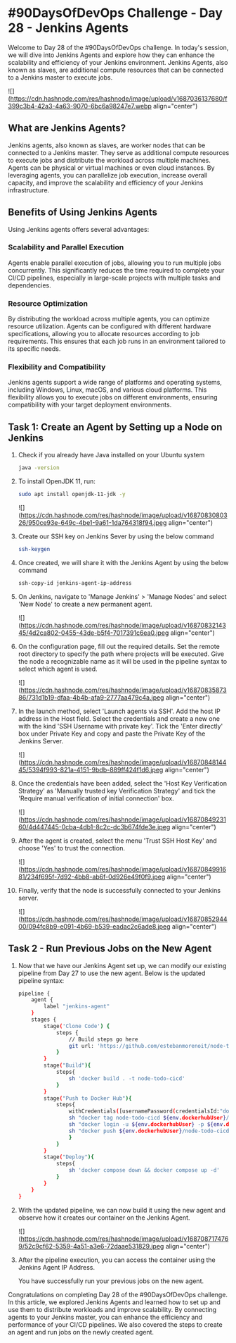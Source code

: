 # #90DaysOfDevOps Challenge - Day 28 - Jenkins Agents

Welcome to Day 28 of the #90DaysOfDevOps challenge. In today's session, we will dive into Jenkins Agents and explore how they can enhance the scalability and efficiency of your Jenkins environment. Jenkins Agents, also known as slaves, are additional compute resources that can be connected to a Jenkins master to execute jobs.

![](https://cdn.hashnode.com/res/hashnode/image/upload/v1687036137680/f399c3b4-42a3-4a63-9070-6bc6a98247e7.webp align="center")

## What are Jenkins Agents?

Jenkins agents, also known as slaves, are worker nodes that can be connected to a Jenkins master. They serve as additional compute resources to execute jobs and distribute the workload across multiple machines. Agents can be physical or virtual machines or even cloud instances. By leveraging agents, you can parallelize job execution, increase overall capacity, and improve the scalability and efficiency of your Jenkins infrastructure.

## Benefits of Using Jenkins Agents

Using Jenkins agents offers several advantages:

### Scalability and Parallel Execution

Agents enable parallel execution of jobs, allowing you to run multiple jobs concurrently. This significantly reduces the time required to complete your CI/CD pipelines, especially in large-scale projects with multiple tasks and dependencies.

### Resource Optimization

By distributing the workload across multiple agents, you can optimize resource utilization. Agents can be configured with different hardware specifications, allowing you to allocate resources according to job requirements. This ensures that each job runs in an environment tailored to its specific needs.

### Flexibility and Compatibility

Jenkins agents support a wide range of platforms and operating systems, including Windows, Linux, macOS, and various cloud platforms. This flexibility allows you to execute jobs on different environments, ensuring compatibility with your target deployment environments.

## Task 1: Create an Agent by Setting up a Node on Jenkins

1. Check if you already have Java installed on your Ubuntu system
    
    ```bash
    java -version
    ```
    
2. To install OpenJDK 11, run:
    
    ```bash
    sudo apt install openjdk-11-jdk -y
    ```
    
    ![](https://cdn.hashnode.com/res/hashnode/image/upload/v1687083080326/950ce93e-649c-4be1-9a61-1da764318f94.jpeg align="center")
    
3. Create our SSH key on Jenkins Sever by using the below command
    
    ```bash
    ssh-keygen
    ```
    
4. Once created, we will share it with the Jenkins Agent by using the below command
    
    ```bash
    ssh-copy-id jenkins-agent-ip-address
    ```
    
5. On Jenkins, navigate to 'Manage Jenkins' &gt; 'Manage Nodes' and select 'New Node' to create a new permanent agent.
    
    ![](https://cdn.hashnode.com/res/hashnode/image/upload/v1687083214345/4d2ca802-0455-43de-b5f4-7017391c6ea0.jpeg align="center")
    
6. On the configuration page, fill out the required details. Set the remote root directory to specify the path where projects will be executed. Give the node a recognizable name as it will be used in the pipeline syntax to select which agent is used.
    
    ![](https://cdn.hashnode.com/res/hashnode/image/upload/v1687083587386/731d1b19-dfaa-4b4b-afa9-2777aa479c4a.jpeg align="center")
    
7. In the launch method, select 'Launch agents via SSH'. Add the host IP address in the Host field. Select the credentials and create a new one with the kind 'SSH Username with private key'. Tick the 'Enter directly' box under Private Key and copy and paste the Private Key of the Jenkins Server.
    
    ![](https://cdn.hashnode.com/res/hashnode/image/upload/v1687084814445/5394f993-821a-4151-9bdb-889ff424f1d6.jpeg align="center")
    
8. Once the credentials have been added, select the 'Host Key Verification Strategy' as 'Manually trusted key Verification Strategy' and tick the 'Require manual verification of initial connection' box.
    
    ![](https://cdn.hashnode.com/res/hashnode/image/upload/v1687084923160/4d447445-0cba-4db1-8c2c-dc3b674fde3e.jpeg align="center")
    
9. After the agent is created, select the menu 'Trust SSH Host Key' and choose 'Yes' to trust the connection.
    
    ![](https://cdn.hashnode.com/res/hashnode/image/upload/v1687084991681/234f695f-7d92-4bb8-ab6f-0d926e49f0f9.jpeg align="center")
    
10. Finally, verify that the node is successfully connected to your Jenkins server.
    
    ![](https://cdn.hashnode.com/res/hashnode/image/upload/v1687085294400/094fc8b9-e091-4b69-b539-eadac2c6ade8.jpeg align="center")
    

## Task 2 - Run Previous Jobs on the New Agent

1. Now that we have our Jenkins Agent set up, we can modify our existing pipeline from Day 27 to use the new agent. Below is the updated pipeline syntax:
    
    ```bash
    pipeline {
        agent {
            label "jenkins-agent"
        }
        stages {
            stage('Clone Code') {
                steps {
                    // Build steps go here
                    git url: 'https://github.com/estebanmorenoit/node-todo-cicd.git', branch: 'master'
                }
            }
            stage("Build"){
                steps{
                    sh 'docker build . -t node-todo-cicd'
                }
            }
            stage("Push to Docker Hub"){
                steps{
                    withCredentials([usernamePassword(credentialsId:"dockerhub",passwordVariable:"dockerhubPass",usernameVariable:"dockerhubUser")]){
                    sh "docker tag node-todo-cicd ${env.dockerhubUser}/node-todo-cicd:latest"
                    sh "docker login -u ${env.dockerhubUser} -p ${env.dockerhubPass}"
                    sh "docker push ${env.dockerhubUser}/node-todo-cicd:latest"
                    }
                }
            }
            stage("Deploy"){
                steps{
                    sh 'docker compose down && docker compose up -d'
                }
            }
        }
    }
    ```
    
2. With the updated pipeline, we can now build it using the new agent and observe how it creates our container on the Jenkins Agent.
    
    ![](https://cdn.hashnode.com/res/hashnode/image/upload/v1687087174769/52c9cf62-5359-4a51-a3e6-72daae531829.jpeg align="center")
    
3. After the pipeline execution, you can access the container using the Jenkins Agent IP Address.
    
    You have successfully run your previous jobs on the new agent.
    

Congratulations on completing Day 28 of the #90DaysOfDevOps challenge. In this article, we explored Jenkins Agents and learned how to set up and use them to distribute workloads and improve scalability. By connecting agents to your Jenkins master, you can enhance the efficiency and performance of your CI/CD pipelines. We also covered the steps to create an agent and run jobs on the newly created agent.